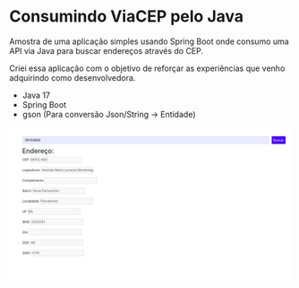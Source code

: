 # Consumindo ViaCEP pelo Java 

Amostra de uma aplicação simples usando Spring Boot onde consumo uma API via Java para buscar endereços através do CEP. 

Criei essa aplicação com o objetivo de reforçar as experiências que venho adquirindo como desenvolvedora. 

- Java 17
- Spring Boot 
- gson (Para conversão Json/String -> Entidade)

![Imagem](img.png)

